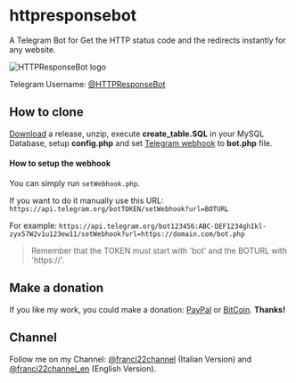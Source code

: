 # httpresponsebot
A Telegram Bot for Get the HTTP status code and the redirects instantly for any website.

![HTTPResponseBot logo](https://raw.githubusercontent.com/franci22/httpresponsebot/master/Logo.png)

Telegram Username: [@HTTPResponseBot](https://t.me/httpresponsebot)

## How to clone
[Download](https://github.com/franci22/httpresponsebot/releases) a release, unzip, execute __create_table.SQL__ in your MySQL Database, setup __config.php__ and set [Telegram webhook](https://core.telegram.org/bots/api#setwebhook) to __bot.php__ file.

#### How to setup the webhook
You can simply run `setWebhook.php`.

If you want to do it manually use this URL: `https://api.telegram.org/botTOKEN/setWebhook?url=BOTURL`

For example: `https://api.telegram.org/bot123456:ABC-DEF1234ghIkl-zyx57W2v1u123ew11/setWebhook?url=https://domain.com/bot.php`

> Remember that the TOKEN must start with 'bot' and the BOTURL with 'https://'.

## Make a donation
If you like my work, you could make a donation: [PayPal](https://PayPal.me/franci22/2) or [BitCoin](https://paste.ubuntu.com/24299810/).
**Thanks!**

## Channel
Follow me on my Channel: [@franci22channel](https://telegram.me/franci22channel) (Italian Version) and [@franci22channel_en](https://telegram.me/franci22channel_en) (English Version).
